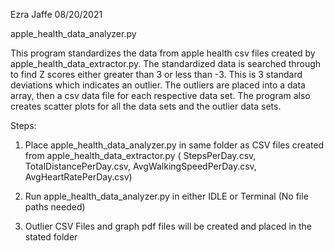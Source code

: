 Ezra Jaffe 08/20/2021

apple_health_data_analyzer.py

This program standardizes the data from apple health csv files created by apple_health_data_extractor.py. The standardized data is searched through to find Z scores either greater than 3 or less than -3. This is 3 standard deviations which indicates an outlier. The outliers are placed into a data array, then a csv data file for each respective data set. The program also creates scatter plots for all the data sets and the outlier data sets.

Steps:
1) Place apple_health_data_analyzer.py in same folder as CSV files created from apple_health_data_extractor.py ( StepsPerDay.csv, TotalDistancePerDay.csv, AvgWalkingSpeedPerDay.csv, AvgHeartRatePerDay.csv)

2) Run apple_health_data_analyzer.py in either IDLE or Terminal (No file paths needed)

3) Outlier CSV Files and graph pdf files will be created and placed in the stated folder

